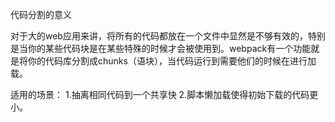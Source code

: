 代码分割的意义

对于大的web应用来讲，将所有的代码都放在一个文件中显然是不够有效的，特别是当你的某些代码块是在某些特殊的时候才会被使用到。webpack有一个功能就是将你的代码库分割成chunks（语块），当代码运行到需要他们的时候在进行加载。

适用的场景：
    1.抽离相同代码到一个共享快
    2.脚本懒加载使得初始下载的代码更小。